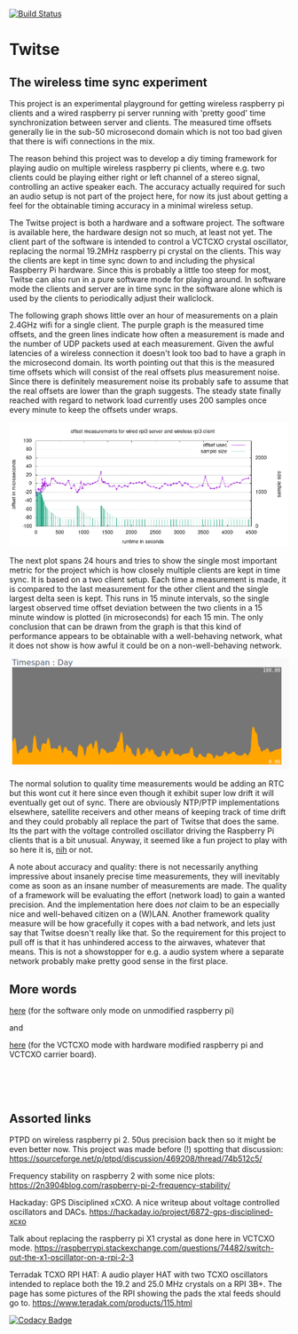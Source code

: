 [![Build Status](https://travis-ci.org/bjerrep/twitse.svg?branch=master)](https://travis-ci.org/bjerrep/twitse)

# Twitse

## The wireless time sync experiment
This project is an experimental playground for getting wireless raspberry pi clients and a wired raspberry pi server running with 'pretty good' time synchronization between server and clients. The measured time offsets generally lie in the sub-50 microsecond domain which is not too bad given that there is wifi connections in the mix.

The reason behind this project was to develop a diy timing framework for playing audio on multiple wireless raspberry pi clients, where e.g. two clients could be playing either right or left channel of a stereo signal, controlling an active speaker each. The accuracy actually required for such an audio setup is not part of the project here, for now its just about getting a feel for the obtainable timing accuracy in a minimal wireless setup.

The Twitse project is both a hardware and a software project. The software is available here, the hardware design not so much, at least not yet. The client part of the software is intended to control a VCTCXO crystal oscillator, replacing the normal 19.2MHz raspberry pi crystal on the clients. This way the clients are kept in time sync down to and including the physical Raspberry Pi hardware. Since this is probably a little too steep for most, Twitse can also run in a pure software mode for playing around. In software mode the clients and server are in time sync in the software alone which is used by the clients to periodically adjust their wallclock.

The following graph shows little over an hour of measurements on a plain 2.4GHz wifi for a single client. The purple graph is the measured time offsets, and the green lines indicate how often a measurement is made and the number of UDP packets used at each measurement. Given the awful latencies of a wireless connection it doesn't look too bad to have a graph in the microsecond domain. Its worth pointing out that this is the measured time offsets which will consist of the real offsets plus measurement noise. Since there is definitely measurement noise its probably safe to assume that the real offsets are lower than the graph suggests. The steady state finally reached with regard to network load currently uses 200 samples once every minute to keep the offsets under wraps.

<p align="center"><img src="dataanalysis/data/1hour_vctcxo_rpi3bplus_2/server/one_hour_measurements.png"></p>

The next plot spans 24 hours and tries to show the single most important metric for the project which is how closely multiple clients are kept in time sync. It is based on a two client setup. Each time a measurement is made, it is compared to the last measurement for the other client and the single largest delta seen is kept. This runs in 15 minute intervals, so the single largest observed time offset deviation between the two clients in a 15 minute window is plotted (in microseconds) for each 15 min. The only conclusion that can be drawn from the graph is that this kind of performance appears to be obtainable with a well-behaving network, what it does not show is how awful it could be on a non-well-behaving network.

<p align="center"><img src="doc/images/one_day_max_delta.png"></p>

The normal solution to quality time measurements would be adding an RTC but this wont cut it here since even though it exhibit super low drift it will eventually get out of sync. There are obviously NTP/PTP implementations elsewhere, satellite receivers and other means of keeping track of time drift and they could probably all replace the part of Twitse that does the same. Its the part with the voltage controlled oscillator driving the Raspberry Pi clients that is a bit unusual. Anyway, it seemed like a fun project to play with so here it is, [nih](https://en.wikipedia.org/wiki/Not_invented_here#In_computing) or not.

A note about accuracy and quality: there is not necessarily anything impressive about insanely precise time measurements, they will inevitably come as soon as an insane number of measurements are made. The quality of a framework will be evaluating the effort (network load) to gain a wanted precision. And the implementation here does _not_ claim to be an especially nice and well-behaved citizen on a (W)LAN. Another framework quality measure will be how gracefully it copes with a bad network, and lets just say that Twitse doesn't really like that. So the requirement for this project to pull off is that it has unhindered access to the airwaves, whatever that means. This is not a showstopper for e.g. a audio system where a separate network probably make pretty good sense in the first place.


## More words

[here](doc/software.md) (for the software only mode on unmodified raspberry pi) 

and 

[here](doc/VCTCXO.md) (for the VCTCXO mode with hardware modified raspberry pi and VCTCXO carrier board).

<br /><br /><br />

## Assorted links
PTPD on wireless raspberry pi 2. 50us precision back then so it might be even better now. This project was made before (!) spotting that discussion:
https://sourceforge.net/p/ptpd/discussion/469208/thread/74b512c5/

Frequency stability on raspberry 2 with some nice plots:
https://2n3904blog.com/raspberry-pi-2-frequency-stability/

Hackaday: GPS Disciplined xCXO. A nice writeup about voltage controlled oscillators and DACs.
https://hackaday.io/project/6872-gps-disciplined-xcxo

Talk about replacing the raspberry pi X1 crystal as done here in VCTCXO mode.
https://raspberrypi.stackexchange.com/questions/74482/switch-out-the-x1-oscillator-on-a-rpi-2-3

Terradak TCXO RPI HAT: A audio player HAT with two TCXO oscillators intended to replace both the 19.2 and 25.0 MHz crystals on a RPI 3B+. The page has some pictures of the RPI showing the pads the xtal feeds should go to.
https://www.teradak.com/products/115.html


[![Codacy Badge](https://api.codacy.com/project/badge/Grade/1f1ddf68d54641658fba20d23c885ad3)](https://www.codacy.com/app/bjerrep/twitse?utm_source=github.com&amp;utm_medium=referral&amp;utm_content=bjerrep/twitse&amp;utm_campaign=Badge_Grade)